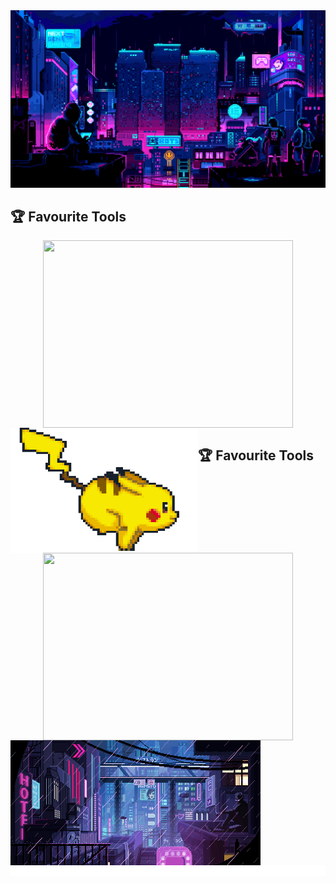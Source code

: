 <img src="./assets/wallpaper1.gif" alt="banner">
<div align="center">


<h2 align="left">🏆 Favourite Tools</h2>
<div>
    <img align="center" width="400px" height = "300px" src="https://awesome-github-stats.azurewebsites.net/user-stats/Rtre0?theme=react&cardType=github&ring=D4AF37&show_icons=true&preferLogin=true&title=D4AF37" />
    <img align="left" src="./assets/pokemon.gif" width="300" height="200" />
</div>


<h2 align="left">🏆 Favourite Tools</h2>
<div>
    <img align="center" width="400px" height = "300px" src="https://github-readme-stats.vercel.app/api?username=Rtre0&show_icons=true&theme=chartreuse-dark" />
    <img align="left" src="./assets/giphy.gif" width="400" height="200" />
</div>

<img src="./assets/line.gif" alt="banner">
